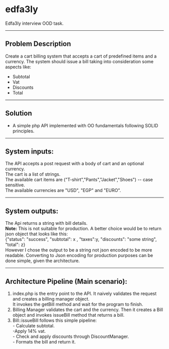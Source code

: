 # edfa3ly
Edfa3ly interview OOD task.
___
## Problem Description
Create a cart billing system that accepts a cart of predefined items and a currency. The system should issue a bill taking into consideration some aspects like:
* Subtotal
* Vat
* Discounts
* Total
___
## Solution 
- A simple php API implemented with OO fundamentals following SOLID principles.
___
## System inputs:
The API accepts a post request with a body of cart and an optional currency. <br>
The cart is a list of strings.<br>
The available cart items are ("T-shirt","Pants","Jacket","Shoes") -- case sensitive.<br>
The available currencies are "USD", "EGP" and "EURO". <br>
___
## System outputs:
The Api returns a string with bill details.<br>
**Note:** This is not suitable for production. A better choice would be to return json object that looks like this:<br>
{"status": "success", "subtotal": x , "taxes":y, "discounts": "some string", "total": z}
<br>
However I chose the output to be a string not json encoded to be more readable. Converting to Json encoding for production purposes can be done simple, given the architecture.
___
## Architecture Pipeline (Main scenario): <br>
<ol>
  <li> index.php is the entry point to the API. It naively validates the request and creates a billing manager object. <br>
    It invokes the getBill method and wait for the program to finish.
  </li>
  <li> Billing Manager validates the cart and the currency. Then it creates a Bill object and invokes issueBill method that returns a bill. 
  </li>
  <li> Bill::issueBill follows this simple pipeline:<br>
    - Calculate subtotal.<br>
    -Apply 14% vat.<br>
    - Check and apply discounts through DiscountManager.<br>
    - Formats the bill and return it.<br>
  </li>
 <ol>
